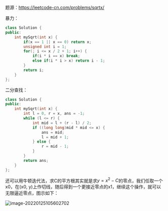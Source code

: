 题源：https://leetcode-cn.com/problems/sqrtx/

暴力：

```c++
class Solution {
public:
    int mySqrt(int x) {
        if(x == 1 || x == 0) return x;
        unsigned int i = 1;
        for(; i <= x / 2 + 1; i++) {
            if(i * i == x) break;
            else if(i * i > x) return i - 1;
        }
        return i;
    }
};
```

二分查找：

```c++
class Solution {
public:
    int mySqrt(int x) {
        int l = 0, r = x, ans = -1;
        while (l <= r) {
            int mid = l + (r - l) / 2;
            if ((long long)mid * mid <= x) {
                ans = mid;
                l = mid + 1;
            } else {
                r = mid - 1;
            }
        }
        return ans;
    }
};
```

还可以用牛顿迭代法，求C的平方根其实就是求$y=x^2-C$的零点，我们任取一个x0，在(x0, y)上作切线，随后得到一个更接近零点的x1，继续这个操作，就可以无限逼近零点，图示如下：

![image-20220125105602702](C:\Users\hp\Desktop\x的平方根.png)


